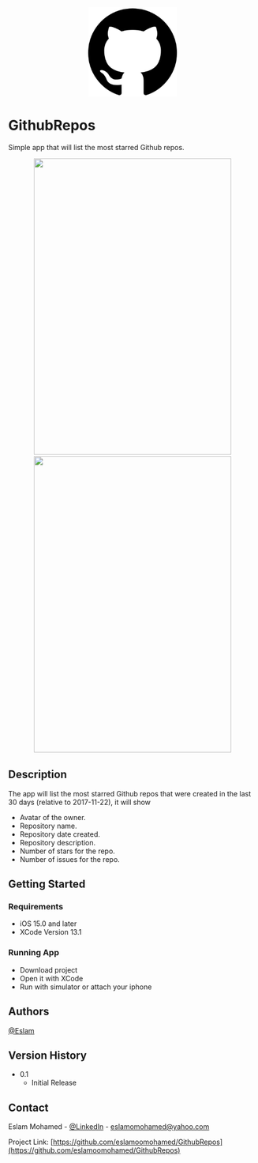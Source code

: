 
<div align="center">
  <a href="https://github.com/eslamoomohamed/GithubRepos">
    <img src="logo.png" alt="Logo" width="180" height="180">
  </a>
  </div>

# GithubRepos

Simple app that will list the most starred Github repos.

<div align="center">
<img src= "https://media.giphy.com/media/F9pNyoVsv0Fky0iP3C/giphy-downsized-large.gif" height="600" width="400" >
<img src= "https://media.giphy.com/media/79nph7F0g8nYjcMxnB/giphy.gif" height="600" width="400" >
</p>
  </div>

## Description

The app will list the most starred Github repos that were created in the last 30 days (relative to 2017-11-22), it will show 
* Avatar of the owner.
* Repository name.
* Repository date created.
* Repository description.
* Number of stars for the repo.
* Number of issues for the repo.


## Getting Started



### Requirements

* iOS 15.0 and later
* XCode Version 13.1


### Running App
* Download project 
* Open it with XCode
* Run with simulator or attach your iphone


## Authors

 [@Eslam](https://api.whatsapp.com/send/?phone=201555195999)

## Version History

* 0.1
    * Initial Release


## Contact

Eslam Mohamed - [@LinkedIn](https://www.linkedin.com/in/eslamomohamed/) - eslamomohamed@yahoo.com

Project Link: [https://github.com/eslamoomohamed/GithubRepos](https://github.com/eslamoomohamed/GithubRepos)
